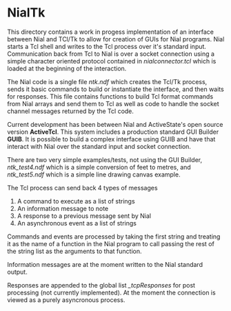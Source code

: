 # NialTk

This directory contains a work in progess implementation of an interface between Nial and TCl/Tk to allow for creation of GUIs for Nial programs. Nial starts a Tcl
shell and writes to the Tcl process over it's standard input. Communication back from Tcl to Nial is over a socket connection using a simple character oriented protocol contained in *nialconnector.tcl* which is loaded at the beginning of the interaction.

The Nial code is a single file *ntk.ndf* which creates the Tcl/Tk process, sends it basic commands to build or instantiate the interface, and then waits for responses. This file contains functions to build Tcl format commands from Nial arrays and send them to Tcl as well as code to handle the socket channel messages returned by the Tcl code.

Current development has been between Nial and ActiveState's open source version **ActiveTcl**. This system includes a production standard GUI Builder **GUIB**. It is possible to build a complex interface using GUIB and have that interact with Nial over the standard input and socket connection.

There are two very simple examples/tests, not using the GUI Builder, *ntk_test4.ndf* which is a simple conversion of feet to metres, and *ntk_test5.ndf* which is a simple line drawing canvas example.

The Tcl process can send back 4 types of messages

1. A command to execute as a list of strings
2. An information message to note
3. A response to a previous message sent by Nial
4. An asynchronous event as a list of strings

Commands and events are processed by taking the first string and treating it as the name of a function in the Nial program to call passing the rest of the string list as the arguments to that function.

Information messages are at the moment written to the Nial standard output.

Responses are appended to the global list *_tcpResponses* for post processing (not currently implemented). At the moment the connection is viewed as a purely asyncronous process.

